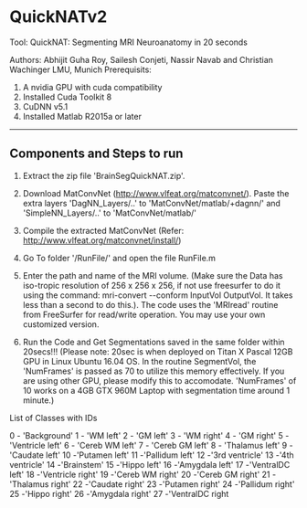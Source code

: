 # QuickNATv2

Tool: QuickNAT: Segmenting MRI Neuroanatomy in 20 seconds

Authors: Abhijit Guha Roy, Sailesh Conjeti, Nassir Navab and Christian Wachinger
LMU, Munich
Prerequisits:

1. A nvidia GPU with cuda compatibility
2. Installed Cuda Toolkit 8
3. CuDNN v5.1
4. Installed Matlab R2015a or later

------------------------------------
Components and Steps to run
------------------------------------

1. Extract the zip file 'BrainSegQuickNAT.zip'.

2. Download MatConvNet (http://www.vlfeat.org/matconvnet/). Paste the extra layers 'DagNN_Layers/..' to 'MatConvNet/matlab/+dagnn/' and 'SimpleNN_Layers/..' to 'MatConvNet/matlab/'

3. Compile the extracted MatConvNet (Refer: http://www.vlfeat.org/matconvnet/install/)

5. Go To folder '/RunFile/' and open the file RunFile.m

6. Enter the path and name of the MRI volume. (Make sure the Data has iso-tropic resolution of 256 x 256 x 256, if not use freesurfer to do it using the command: mri-convert --conform InputVol OutputVol. It takes less than a second to do this.). The code uses the 'MRIread' routine from FreeSurfer for read/write operation. You may use your own customized version. 

7. Run the Code and Get Segmentations saved in the same folder within 20secs!!! (Please note: 20sec is when deployed on Titan X Pascal 12GB GPU in Linux Ubuntu 16.04 OS. In the routine SegmentVol, the 'NumFrames' is passed as 70 to utilize this memory effectively. If you are using other GPU, please modify this to accomodate. 'NumFrames' of 10 works on a 4GB GTX 960M Laptop with segmentation time around 1 minute.)

List of Classes with IDs

0 - 'Background'
1 - 'WM left'
2 - 'GM left'
3 - 'WM right'
4 - 'GM right' 
5 - 'Ventricle left'
6 - 'Cereb WM left'
7 - 'Cereb GM left'
8 - 'Thalamus left'
9 - 'Caudate left'
10 -'Putamen left'
11 -'Pallidum left'
12 -'3rd ventricle'
13 -'4th ventricle'
14 -'Brainstem'
15 -'Hippo left'
16 -'Amygdala left'
17 -'VentralDC left'
18 -'Ventricle right'
19 -'Cereb WM right'
20 -'Cereb GM right'
21 -'Thalamus right'
22 -'Caudate right'
23 -'Putamen right'
24 -'Pallidum right'
25 -'Hippo right'
26 -'Amygdala right'
27 -'VentralDC right
